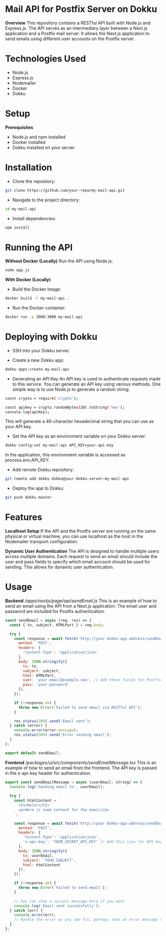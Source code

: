 ﻿# Mail API for Postfix Server on Dokku
**Overview**
This repository contains a RESTful API built with Node.js and Express.js. The API serves as an intermediary layer between a Next.js application and a Postfix mail server. It allows the Next.js application to send emails using different user accounts on the Postfix server.

# Technologies Used
- Node.js
- Express.js
- Nodemailer
- Docker
- Dokku
# Setup
**Prerequisites**
- Node.js and npm installed
- Docker installed
- Dokku installed on your server

# Installation
- Clone the repository:

```bash
git clone https://github.com/your-repo/my-mail-api.git
```

- Navigate to the project directory:

```bash
cd my-mail-api
```

- Install dependencies:

```bash
npm install
```

# Running the API
**Without Docker (Locally)**
Run the API using Node.js:

``` bash
node app.js
```

**With Docker (Locally)**

- Build the Docker image:

```bash
docker build -t my-mail-api .
```

- Run the Docker container:

```bash
docker run -p 3000:3000 my-mail-api
```

# Deploying with Dokku
- SSH into your Dokku server.

- Create a new Dokku app:

```bash
dokku apps:create my-mail-api
```
- Generating an API Key
An API key is used to authenticate requests made to this service. You can generate an API key using various methods. One simple way is to use Node.js to generate a random string:
```bash
const crypto = require('crypto');

const apiKey = crypto.randomBytes(20).toString('hex');
console.log(apiKey);
```
This will generate a 40-character hexadecimal string that you can use as your API key.

- Set the API key as an environment variable on your Dokku server:

```bash
dokku config:set my-mail-api API_KEY=your-api-key
```
In the application, this environment variable is accessed as process.env.API_KEY.

- Add remote Dokku repository:

```bash
git remote add dokku dokku@your-dokku-server:my-mail-api
```

- Deploy the app to Dokku:

```bash
git push dokku master
```

# Features
**Localhost Setup**
If the API and the Postfix server are running on the same physical or virtual machine, you can use localhost as the host in the Nodemailer transport configuration.

**Dynamic User Authentication**
The API is designed to handle multiple users across multiple domains. Each request to send an email should include the user and pass fields to specify which email account should be used for sending. This allows for dynamic user authentication.

# Usage
**Backend**
*/apps/nextjs/page/api/sendEmail.js*
This is an example of how to send an email using the API from a Next.js application. The email user and password are included for Postfix authentication.

```javascript
const sendEmail = async (req, res) => {
  const { to, subject, HTMLPart } = req.body;

  try {
    const response = await fetch('http://your-dokku-app-address/sendEmail', {
      method: 'POST',
      headers: {
        'Content-Type': 'application/json'
      },
      body: JSON.stringify({
        to: to,
        subject: subject,
        html: HTMLPart,
        user: 'your-email@example.com', // Add these fields for Postfix authentication
        pass: 'your-password'
      }),
    });

    if (!response.ok) {
      throw new Error('Failed to send email via RESTful API');
    }

    res.status(200).send('Email sent');
  } catch (error) {
    console.error(error.message);
    res.status(500).send('Error sending email');
  }
};

export default sendEmail;
```

**Frontend**
*/packages/ui/src/components/sendEmailMessage.tsx*
This is an example of how to send an email from the frontend. The API key is passed in the x-api-key header for authentication.

```javascript
export const sendEmailMessage = async (userEmail: string) => {
  console.log('Sending email to', userEmail);
  
  try {
    const htmlContent = `
      <h1>Hola!</h1>
      <p>Here is some content for the email</p>
    `;

    const response = await fetch('http://your-dokku-app-address/sendEmail', {
      method: 'POST',
      headers: {
        'Content-Type': 'application/json',
        'x-api-key': 'YOUR_SECRET_API_KEY' // Add this line for API key authentication
      },
      body: JSON.stringify({
        to: userEmail,
        subject: 'YOUR_SUBJECT',
        html: htmlContent
      }),
    });

    if (!response.ok) {
      throw new Error('Failed to send email');
    }

    // You can show a success message here if you want
    console.log('Email sent successfully');
  } catch (err) {
    console.error(err);
    // Handle the error as you see fit, perhaps show an error message to the user
  }
};

```
